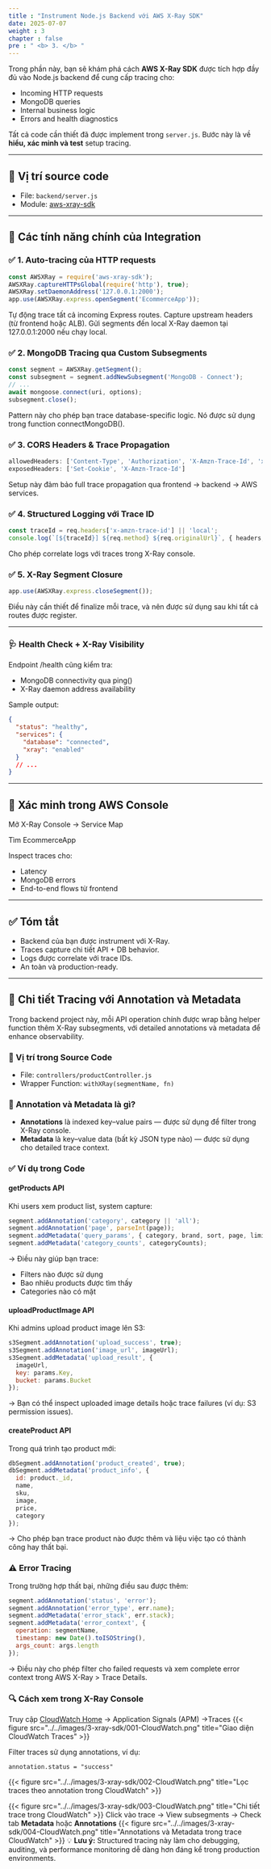 ```yaml
---
title : "Instrument Node.js Backend với AWS X-Ray SDK"
date: 2025-07-07
weight : 3
chapter : false
pre : " <b> 3. </b> "
---
```


Trong phần này, bạn sẽ khám phá cách **AWS X-Ray SDK** được tích hợp đầy đủ vào Node.js backend để cung cấp tracing cho:

- Incoming HTTP requests
- MongoDB queries
- Internal business logic
- Errors and health diagnostics

Tất cả code cần thiết đã được implement trong `server.js`. Bước này là về **hiểu, xác minh và test** setup tracing.

---

## 📂 Vị trí source code

- File: `backend/server.js`
- Module: [aws-xray-sdk](https://www.npmjs.com/package/aws-xray-sdk)

---

## 🧠 Các tính năng chính của Integration

### ✅ 1. Auto-tracing của HTTP requests

```js
const AWSXRay = require('aws-xray-sdk');
AWSXRay.captureHTTPsGlobal(require('http'), true);
AWSXRay.setDaemonAddress('127.0.0.1:2000');
app.use(AWSXRay.express.openSegment('EcommerceApp'));
```
Tự động trace tất cả incoming Express routes.
Capture upstream headers (từ frontend hoặc ALB).
Gửi segments đến local X-Ray daemon tại 127.0.0.1:2000 nếu chạy local.

### ✅ 2. MongoDB Tracing qua Custom Subsegments

```js
const segment = AWSXRay.getSegment();
const subsegment = segment.addNewSubsegment('MongoDB - Connect');
// ...
await mongoose.connect(uri, options);
subsegment.close();
```
Pattern này cho phép bạn trace database-specific logic. Nó được sử dụng trong function connectMongoDB().

### ✅ 3. CORS Headers & Trace Propagation

```js
allowedHeaders: ['Content-Type', 'Authorization', 'X-Amzn-Trace-Id', 'x-amz-security-token'],
exposedHeaders: ['Set-Cookie', 'X-Amzn-Trace-Id']
```
Setup này đảm bảo full trace propagation qua frontend → backend → AWS services.

### ✅ 4. Structured Logging với Trace ID

```js
const traceId = req.headers['x-amzn-trace-id'] || 'local';
console.log(`[${traceId}] ${req.method} ${req.originalUrl}`, { headers, body });
```
Cho phép correlate logs với traces trong X-Ray console.

### ✅ 5. X-Ray Segment Closure

```js
app.use(AWSXRay.express.closeSegment());
```
Điều này cần thiết để finalize mỗi trace, và nên được sử dụng sau khi tất cả routes được register.

---

### 🩺 Health Check + X-Ray Visibility
Endpoint /health cũng kiểm tra:

- MongoDB connectivity qua ping()
- X-Ray daemon address availability

Sample output:

```json
{
  "status": "healthy",
  "services": {
    "database": "connected",
    "xray": "enabled"
  }
  // ...
}
```

---

## 🧪 Xác minh trong AWS Console
Mở X-Ray Console → Service Map

Tìm EcommerceApp

Inspect traces cho:

- Latency
- MongoDB errors
- End-to-end flows từ frontend

---

## ✅ Tóm tắt
- Backend của bạn được instrument với X-Ray.
- Traces capture chi tiết API + DB behavior.
- Logs được correlate với trace IDs.
- An toàn và production-ready.

---

## 🎯 Chi tiết Tracing với Annotation và Metadata
Trong backend project này, mỗi API operation chính được wrap bằng helper function thêm X-Ray subsegments, với detailed annotations và metadata để enhance observability.

### 📍 Vị trí trong Source Code
- File: `controllers/productController.js`
- Wrapper Function: `withXRay(segmentName, fn)`

### 🧩 Annotation và Metadata là gì?
- **Annotations** là indexed key–value pairs — được sử dụng để filter trong X-Ray console.
- **Metadata** là key–value data (bất kỳ JSON type nào) — được sử dụng cho detailed trace context.

### ✅ Ví dụ trong Code
#### getProducts API
Khi users xem product list, system capture:

```js
segment.addAnnotation('category', category || 'all');
segment.addAnnotation('page', parseInt(page));
segment.addMetadata('query_params', { category, brand, sort, page, limit });
segment.addMetadata('category_counts', categoryCounts);
```
→ Điều này giúp bạn trace:
- Filters nào được sử dụng
- Bao nhiêu products được tìm thấy
- Categories nào có mặt

#### uploadProductImage API
Khi admins upload product image lên S3:

```js
s3Segment.addAnnotation('upload_success', true);
s3Segment.addAnnotation('image_url', imageUrl);
s3Segment.addMetadata('upload_result', {
  imageUrl,
  key: params.Key,
  bucket: params.Bucket
});
```
→ Bạn có thể inspect uploaded image details hoặc trace failures (ví dụ: S3 permission issues).

#### createProduct API
Trong quá trình tạo product mới:

```js
dbSegment.addAnnotation('product_created', true);
dbSegment.addMetadata('product_info', {
  id: product._id,
  name,
  sku,
  image,
  price,
  category
});
```
→ Cho phép bạn trace product nào được thêm và liệu việc tạo có thành công hay thất bại.

### ⚠️ Error Tracing
Trong trường hợp thất bại, những điều sau được thêm:

```js
segment.addAnnotation('status', 'error');
segment.addAnnotation('error_type', err.name);
segment.addMetadata('error_stack', err.stack);
segment.addMetadata('error_context', {
  operation: segmentName,
  timestamp: new Date().toISOString(),
  args_count: args.length
});
```
→ Điều này cho phép filter cho failed requests và xem complete error context trong AWS X-Ray > Trace Details.

### 🔍 Cách xem trong X-Ray Console
Truy cập [CloudWatch Home](https://console.aws.amazon.com/cloudwatch/home) → Application Signals (APM) →Traces
{{< figure src="../../images/3-xray-sdk/001-CloudWatch.png" title="Giao diện CloudWatch Traces" >}}

Filter traces sử dụng annotations, ví dụ:

```
annotation.status = "success"
```
{{< figure src="../../images/3-xray-sdk/002-CloudWatch.png" title="Lọc traces theo annotation trong CloudWatch" >}}

{{< figure src="../../images/3-xray-sdk/003-CloudWatch.png" title="Chi tiết trace trong CloudWatch" >}}
Click vào trace → View subsegments → Check tab **Metadata** hoặc **Annotations**
{{< figure src="../../images/3-xray-sdk/004-CloudWatch.png" title="Annotations và Metadata trong trace CloudWatch" >}}
💡 **Lưu ý:** Structured tracing này làm cho debugging, auditing, và performance monitoring dễ dàng hơn đáng kể trong production environments.